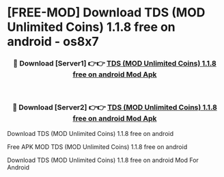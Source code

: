 # [FREE-MOD] Download TDS (MOD Unlimited Coins) 1.1.8 free on android - os8x7


<div align="center">
<h3>🔴 Download [Server1] 👉👉 <a href="https://apk-comot.site?title=TDS_(MOD_Unlimited_Coins)_1.1.8_free_on_android">TDS (MOD Unlimited Coins) 1.1.8 free on android Mod Apk</a></h3><br>

<h3>🔴 Download [Server2] 👉👉 <a href="https://apk-comot.site?title=TDS_(MOD_Unlimited_Coins)_1.1.8_free_on_android">TDS (MOD Unlimited Coins) 1.1.8 free on android Mod Apk</a></h3>
</div>



Download TDS (MOD Unlimited Coins) 1.1.8 free on android 

Free APK MOD TDS (MOD Unlimited Coins) 1.1.8 free on android 

Download TDS (MOD Unlimited Coins) 1.1.8 free on android Mod For Android
